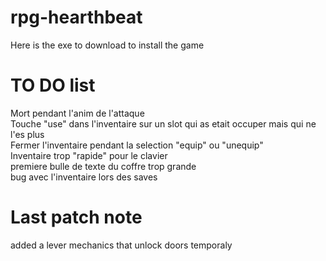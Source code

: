 # rpg-hearthbeat
Here is the exe to download to install the game


# TO DO list
Mort pendant l'anim de l'attaque  
Touche "use" dans l'inventaire sur un slot qui as etait occuper mais qui ne l'es plus  
Fermer l'inventaire pendant la selection "equip" ou "unequip"  
Inventaire trop "rapide" pour le clavier  
premiere bulle de texte du coffre trop grande  
bug avec l'inventaire lors des saves   

# Last patch note
added a lever mechanics that unlock doors temporaly
